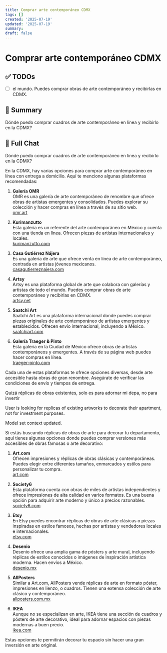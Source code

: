 ```yaml
---
title: Comprar arte contemporáneo CDMX
tags: []
created: '2025-07-19'
updated: '2025-07-19'
summary:
draft: false
---
```


# Comprar arte contemporáneo CDMX

## ✅ TODOs
- [ ] el mundo. Puedes comprar obras de arte contemporáneo y recibirlas en CDMX.

## 📌 Summary
Dónde puedo comprar cuadros de arte contemporáneo en línea y recibirlo en la CDMX?

## 🧠 Full Chat


Dónde puedo comprar cuadros de arte contemporáneo en línea y recibirlo en la CDMX?



En la CDMX, hay varias opciones para comprar arte contemporáneo en línea con entrega a domicilio. Aquí te menciono algunas plataformas recomendadas:

1. **Galería OMR**  
   OMR es una galería de arte contemporáneo de renombre que ofrece obras de artistas emergentes y consolidados. Puedes explorar su colección y hacer compras en línea a través de su sitio web.  
   [omr.art](https://omr.art/)

2. **Kurimanzutto**  
   Esta galería es un referente del arte contemporáneo en México y cuenta con una tienda en línea. Ofrecen piezas de artistas internacionales y locales.  
   [kurimanzutto.com](https://kurimanzutto.com/)

3. **Casa Gutiérrez Nájera**  
   Es una galería de arte que ofrece venta en línea de arte contemporáneo, centrada en artistas jóvenes mexicanos.  
   [casagutierreznajera.com](https://casagutierreznajera.com/)

4. **Artsy**  
   Artsy es una plataforma global de arte que colabora con galerías y artistas de todo el mundo. Puedes comprar obras de arte contemporáneo y recibirlas en CDMX.  
   [artsy.net](https://www.artsy.net/)

5. **Saatchi Art**  
   Saatchi Art es una plataforma internacional donde puedes comprar piezas originales de arte contemporáneo de artistas emergentes y establecidos. Ofrecen envío internacional, incluyendo a México.  
   [saatchiart.com](https://www.saatchiart.com/)

6. **Galería Traeger & Pinto**  
   Esta galería en la Ciudad de México ofrece obras de artistas contemporáneos y emergentes. A través de su página web puedes hacer compras en línea.  
   [traeger-pinto.com](https://traeger-pinto.com/)

Cada una de estas plataformas te ofrece opciones diversas, desde arte accesible hasta obras de gran renombre. Asegúrate de verificar las condiciones de envío y tiempos de entrega.

Quizá réplicas de obras existentes, solo es para adornar mi depa, no para invertir

User is looking for replicas of existing artworks to decorate their apartment, not for investment purposes.

Model set context updated.

Si estás buscando réplicas de obras de arte para decorar tu departamento, aquí tienes algunas opciones donde puedes comprar versiones más accesibles de obras famosas o arte decorativo:

1. **Art.com**  
   Ofrecen impresiones y réplicas de obras clásicas y contemporáneas. Puedes elegir entre diferentes tamaños, enmarcados y estilos para personalizar tu compra.  
   [art.com](https://www.art.com/)

2. **Society6**  
   Esta plataforma cuenta con obras de miles de artistas independientes y ofrece impresiones de alta calidad en varios formatos. Es una buena opción para adquirir arte moderno y único a precios razonables.  
   [society6.com](https://society6.com/)

3. **Etsy**  
   En Etsy puedes encontrar réplicas de obras de arte clásicas o piezas inspiradas en estilos famosos, hechas por artistas y vendedores locales e internacionales.  
   [etsy.com](https://www.etsy.com/)

4. **Desenio**  
   Desenio ofrece una amplia gama de pósters y arte mural, incluyendo réplicas de estilos conocidos o imágenes de inspiración artística moderna. Hacen envíos a México.  
   [desenio.mx](https://desenio.mx/)

5. **AllPosters**  
   Similar a Art.com, AllPosters vende réplicas de arte en formato póster, impresiones en lienzo, o cuadros. Tienen una extensa colección de arte clásico y contemporáneo.  
   [allposters.com.mx](https://www.allposters.com.mx/)

6. **IKEA**  
   Aunque no se especializan en arte, IKEA tiene una sección de cuadros y pósters de arte decorativo, ideal para adornar espacios con piezas modernas a buen precio.  
   [ikea.com](https://www.ikea.com/mx/es/)

Estas opciones te permitirán decorar tu espacio sin hacer una gran inversión en arte original.